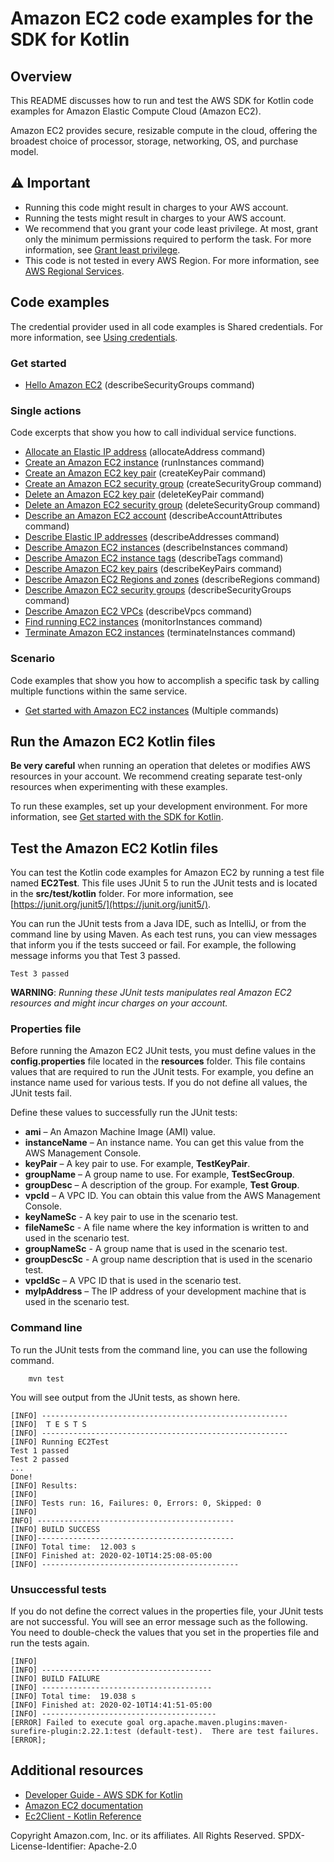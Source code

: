 # Amazon EC2 code examples for the SDK for Kotlin

## Overview
This README discusses how to run and test the AWS SDK for Kotlin code examples for Amazon Elastic Compute Cloud (Amazon EC2).

Amazon EC2 provides secure, resizable compute in the cloud, offering the broadest choice of processor, storage, networking, OS, and purchase model.

## ⚠️ Important
* Running this code might result in charges to your AWS account.
* Running the tests might result in charges to your AWS account.
* We recommend that you grant your code least privilege. At most, grant only the minimum permissions required to perform the task. For more information, see [Grant least privilege](https://docs.aws.amazon.com/IAM/latest/UserGuide/best-practices.html#grant-least-privilege). 
* This code is not tested in every AWS Region. For more information, see [AWS Regional Services](https://aws.amazon.com/about-aws/global-infrastructure/regional-product-services).

## Code examples

The credential provider used in all code examples is Shared credentials. For more information, see [Using credentials](https://docs.aws.amazon.com/sdk-for-kotlin/latest/developer-guide/credential-providers.html).

### Get started

- [Hello Amazon EC2](https://github.com/awsdocs/aws-doc-sdk-examples/blob/main/kotlin/services/ec2/src/main/kotlin/com/kotlin/ec2/DeleteSecurityGroup.kt) (describeSecurityGroups command)

### Single actions

Code excerpts that show you how to call individual service functions.

- [Allocate an Elastic IP address](https://github.com/awsdocs/aws-doc-sdk-examples/blob/main/kotlin/services/ec2/src/main/kotlin/com/kotlin/ec2/AllocateAddress.kt) (allocateAddress command)
- [Create an Amazon EC2 instance](https://github.com/awsdocs/aws-doc-sdk-examples/blob/main/kotlin/services/ec2/src/main/kotlin/com/kotlin/ec2/CreateInstance.kt) (runInstances command)
- [Create an Amazon EC2 key pair](https://github.com/awsdocs/aws-doc-sdk-examples/blob/main/kotlin/services/ec2/src/main/kotlin/com/kotlin/ec2/CreateKeyPair.kt) (createKeyPair command)
- [Create an Amazon EC2 security group](https://github.com/awsdocs/aws-doc-sdk-examples/blob/main/kotlin/services/ec2/src/main/kotlin/com/kotlin/ec2/CreateSecurityGroup.kt) (createSecurityGroup command)
- [Delete an Amazon EC2 key pair](https://github.com/awsdocs/aws-doc-sdk-examples/blob/main/kotlin/services/ec2/src/main/kotlin/com/kotlin/ec2/DeleteKeyPair.kt) (deleteKeyPair command)
- [Delete an Amazon EC2 security group](https://github.com/awsdocs/aws-doc-sdk-examples/blob/main/kotlin/services/ec2/src/main/kotlin/com/kotlin/ec2/DeleteSecurityGroup.kt) (deleteSecurityGroup command)
- [Describe an Amazon EC2 account](https://github.com/awsdocs/aws-doc-sdk-examples/blob/main/kotlin/services/ec2/src/main/kotlin/com/kotlin/ec2/DescribeAccount.kt) (describeAccountAttributes command)
- [Describe Elastic IP addresses](https://github.com/awsdocs/aws-doc-sdk-examples/blob/main/kotlin/services/ec2/src/main/kotlin/com/kotlin/ec2/DescribeAddresses.kt) (describeAddresses command)
- [Describe Amazon EC2 instances](https://github.com/awsdocs/aws-doc-sdk-examples/blob/main/kotlin/services/ec2/src/main/kotlin/com/kotlin/ec2/DescribeInstances.kt) (describeInstances command)
- [Describe Amazon EC2 instance tags](https://github.com/awsdocs/aws-doc-sdk-examples/blob/main/kotlin/services/ec2/src/main/kotlin/com/kotlin/ec2/DescribeInstanceTags.kt) (describeTags command)
- [Describe Amazon EC2 key pairs](https://github.com/awsdocs/aws-doc-sdk-examples/blob/main/kotlin/services/ec2/src/main/kotlin/com/kotlin/ec2/DescribeKeyPairs.kt) (describeKeyPairs command)
- [Describe Amazon EC2 Regions and zones](https://github.com/awsdocs/aws-doc-sdk-examples/blob/main/kotlin/services/ec2/src/main/kotlin/com/kotlin/ec2/DescribeRegionsAndZones.kt) (describeRegions command)
- [Describe Amazon EC2 security groups](https://github.com/awsdocs/aws-doc-sdk-examples/blob/main/kotlin/services/ec2/src/main/kotlin/com/kotlin/ec2/DescribeSecurityGroups.kt) (describeSecurityGroups command)
- [Describe Amazon EC2 VPCs](https://github.com/awsdocs/aws-doc-sdk-examples/blob/main/kotlin/services/ec2/src/main/kotlin/com/kotlin/ec2/DescribeVPCs.kt) (describeVpcs command)
- [Find running EC2 instances](https://github.com/awsdocs/aws-doc-sdk-examples/blob/main/kotlin/services/ec2/src/main/kotlin/com/kotlin/ec2/FindRunningInstances.kt) (monitorInstances command)
- [Terminate Amazon EC2 instances](https://github.com/awsdocs/aws-doc-sdk-examples/blob/main/kotlin/services/ec2/src/main/kotlin/com/kotlin/ec2/TerminateInstance.kt) (terminateInstances command)

### Scenario 

Code examples that show you how to accomplish a specific task by calling multiple functions within the same service.

- [Get started with Amazon EC2 instances](https://github.com/awsdocs/aws-doc-sdk-examples/blob/main/javav2/example_code/support/src/main/javav2/example_code/ec2/src/main/java/com/example/ec2/EC2Scenario.java) (Multiple commands)

## Run the Amazon EC2 Kotlin files

**Be very careful** when running an operation that deletes or modifies AWS resources in your account. We recommend creating separate test-only resources when experimenting with these examples.

To run these examples, set up your development environment. For more information, 
see [Get started with the SDK for Kotlin](https://docs.aws.amazon.com/sdk-for-kotlin/latest/developer-guide/get-started.html). 

 ## Test the Amazon EC2 Kotlin files

You can test the Kotlin code examples for Amazon EC2 by running a test file named **EC2Test**. This file uses JUnit 5 to run the JUnit tests and is located in the **src/test/kotlin** folder. For more information, see [https://junit.org/junit5/](https://junit.org/junit5/).

You can run the JUnit tests from a Java IDE, such as IntelliJ, or from the command line by using Maven. As each test runs, you can view messages that inform you if the  tests succeed or fail. For example, the following message informs you that Test 3 passed.

	Test 3 passed

**WARNING**: _Running these JUnit tests manipulates real Amazon EC2 resources and might incur charges on your account._

 ### Properties file
Before running the Amazon EC2 JUnit tests, you must define values in the **config.properties** file located in the **resources** folder. This file contains values that are required to run the JUnit tests. For example, you define an instance name used for various tests. If you do not define all values, the JUnit tests fail.

Define these values to successfully run the JUnit tests:

- **ami** – An Amazon Machine Image (AMI) value.
- **instanceName** – An instance name. You can get this value from the AWS Management Console.
- **keyPair** – A key pair to use. For example, **TestKeyPair**.
- **groupName** – A group name to use. For example, **TestSecGroup**.
- **groupDesc** – A description of the group. For example, **Test Group**.
- **vpcId** – A VPC ID. You can obtain this value from the AWS Management Console.
- **keyNameSc** - A key pair to use in the scenario test.
- **fileNameSc** - A file name where the key information is written to and used in the scenario test. 
- **groupNameSc** - A group name that is used in the scenario test. 
- **groupDescSc** - A group name description that is used in the scenario test. 
- **vpcIdSc** – A VPC ID that is used in the scenario test.
- **myIpAddress** – The IP address of your development machine that is used in the scenario test.

### Command line
To run the JUnit tests from the command line, you can use the following command.

		mvn test

You will see output from the JUnit tests, as shown here.

	[INFO] -------------------------------------------------------
	[INFO]  T E S T S
	[INFO] -------------------------------------------------------
	[INFO] Running EC2Test
	Test 1 passed
	Test 2 passed
	...
	Done!
	[INFO] Results:
	[INFO]
	[INFO] Tests run: 16, Failures: 0, Errors: 0, Skipped: 0
	[INFO]
	INFO] --------------------------------------------
	[INFO] BUILD SUCCESS
	[INFO]--------------------------------------------
	[INFO] Total time:  12.003 s
	[INFO] Finished at: 2020-02-10T14:25:08-05:00
	[INFO] --------------------------------------------

### Unsuccessful tests

If you do not define the correct values in the properties file, your JUnit tests are not successful. You will see an error message such as the following. You need to double-check the values that you set in the properties file and run the tests again.

	[INFO]
	[INFO] --------------------------------------
	[INFO] BUILD FAILURE
	[INFO] --------------------------------------
	[INFO] Total time:  19.038 s
	[INFO] Finished at: 2020-02-10T14:41:51-05:00
	[INFO] ---------------------------------------
	[ERROR] Failed to execute goal org.apache.maven.plugins:maven-surefire-plugin:2.22.1:test (default-test).  There are test failures.
	[ERROR];
	
## Additional resources
* [Developer Guide - AWS SDK for Kotlin](https://docs.aws.amazon.com/sdk-for-kotlin/latest/developer-guide/get-started.html)
* [Amazon EC2 documentation](https://docs.aws.amazon.com/ec2/index.html)
* [Ec2Client - Kotlin Reference](https://sdk.amazonaws.com/kotlin/api/latest/support/aws.sdk.kotlin.services.support/index.html)

Copyright Amazon.com, Inc. or its affiliates. All Rights Reserved. SPDX-License-Identifier: Apache-2.0
	
